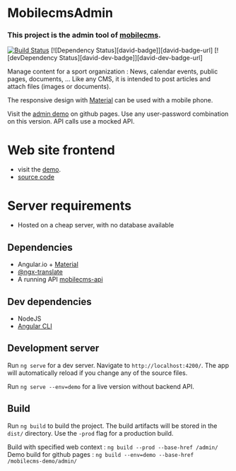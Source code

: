 # MobilecmsAdmin

### This project is the admin tool of [mobilecms](https://github.com/OlivierB29/mobilecms).

[![Build Status](https://travis-ci.org/OlivierB29/mobilecms-admin.svg?branch=master)](https://travis-ci.org/OlivierB29/mobilecms-admin)
[![Dependency Status][david-badge]][david-badge-url]
[![devDependency Status][david-dev-badge]][david-dev-badge-url]

Manage content for a sport organization : News, calendar events, public pages, documents, ...
Like any CMS, it is intended to post articles and attach files (images or documents).

The responsive design with [Material](https://material.angular.io/) can be used with a mobile phone.

Visit the [admin demo](https://olivierb29.github.io/mobilecms-demo/admin) on github pages.
Use any user-password combination on this version. API calls use a mocked API.

# Web site frontend
- visit the [demo](https://olivierb29.github.io/mobilecms-demo).
- [source code](https://github.com/OlivierB29/mobilecms)

# Server requirements
- Hosted on a cheap server, with no database available

## Dependencies
- Angular.io + [Material](https://material.angular.io/)
- [@ngx-translate](http://www.ngx-translate.com/)
- A running API [mobilecms-api](https://github.com/OlivierB29/mobilecms-api)

## Dev dependencies

- NodeJS
- [Angular CLI](https://cli.angular.io/)

## Development server

Run `ng serve` for a dev server. Navigate to `http://localhost:4200/`. The app will automatically reload if you change any of the source files.

Run `ng serve --env=demo` for a live version without backend API.

## Build

Run `ng build` to build the project. The build artifacts will be stored in the `dist/` directory. Use the `-prod` flag for a production build.

Build with specified web context : `ng build --prod --base-href /admin/`
Demo build for github pages : `ng build --env=demo --base-href /mobilecms-demo/admin/`
